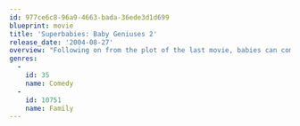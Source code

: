 ```yaml
---
id: 977ce6c8-96a9-4663-bada-36ede3d1d699
blueprint: movie
title: 'Superbabies: Baby Geniuses 2'
release_date: '2004-08-27'
overview: "Following on from the plot of the last movie, babies can communicate with each other using 'baby talk', and have an innate knowledge of the secrets of the universe. The baby geniuses become involved in a scheme by media mogul Bill Biscane (Jon Voight). Helping the geniuses is a legendary superbaby named Kahuna. He joins up with several other babies in an attempt to stop Biscane, who intends to use a state-of-the-art satellite system to control the world's population."
genres:
  -
    id: 35
    name: Comedy
  -
    id: 10751
    name: Family
---
```

